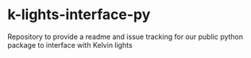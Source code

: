 # k-lights-interface-py
Repository to provide a readme and issue tracking for our public python package to interface with Kelvin lights
